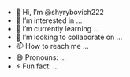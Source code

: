 - 👋 Hi, I’m @shyrybovich222
- 👀 I’m interested in ...
- 🌱 I’m currently learning ...
- 💞️ I’m looking to collaborate on ...
- 📫 How to reach me ...
- 😄 Pronouns: ...
- ⚡ Fun fact: ...

<!---
shyrybovich222/shyrybovich222 is a ✨ special place ✨ repository because its `README.md` (this file) appears on your GitHub profile.
You can click the Preview link to take a look at your changes.
--->
